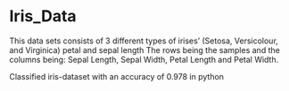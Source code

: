 # Iris_Data
This data sets consists of 3 different types of irises’ (Setosa, Versicolour, and Virginica) petal and sepal length
The rows being the samples and the columns being: Sepal Length, Sepal Width, Petal Length and Petal Width.

Classified iris-dataset with an accuracy of 0.978 in python
